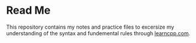 # Read Me

This repository contains my notes and practice files to excersize my understanding of the syntax and fundemental rules through [learncpp.com](https://www.learncpp.com).